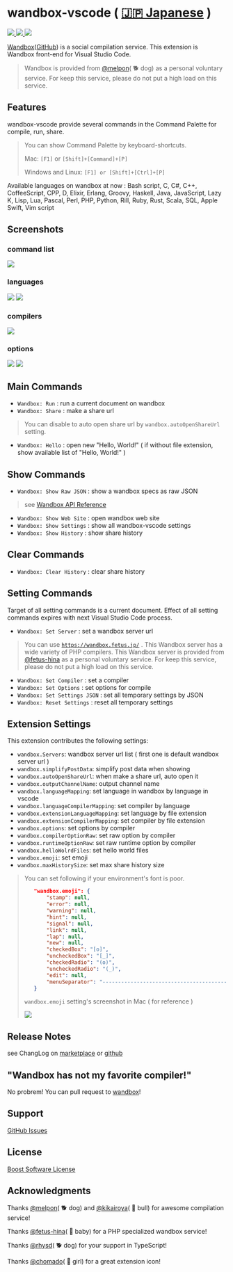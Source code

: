 # wandbox-vscode ( [🇯🇵 Japanese](https://github.com/wraith13/wandbox-vscode/blob/master/README.ja.md) )
[![](http://vsmarketplacebadge.apphb.com/version/wraith13.wandbox-vscode.svg) ![](http://vsmarketplacebadge.apphb.com/installs/wraith13.wandbox-vscode.svg) ![](http://vsmarketplacebadge.apphb.com/rating/wraith13.wandbox-vscode.svg)](https://marketplace.visualstudio.com/items?itemName=wraith13.wandbox-vscode)

[Wandbox](http://melpon.org/wandbox)([GitHub](https://github.com/melpon/wandbox/)) is a social compilation service. This extension is Wandbox front-end for Visual Studio Code.

> Wandbox is provided from [@melpon](https://github.com/melpon)( 🐕 dog) as a personal voluntary service.
> For keep this service, please do not put a high load on this service.

## Features

wandbox-vscode provide several commands in the Command Palette for compile, run, share.

> You can show Command Palette by keyboard-shortcuts.
>
> Mac: `[F1]` or `[Shift]+[Command]+[P]`
>
> Windows and Linux: `[F1] or [Shift]+[Ctrl]+[P]`

Available languages on wandbox at now :
Bash script, C, C#, C++, CoffeeScript, CPP, D, Elixir, Erlang, Groovy, Haskell, Java, JavaScript, Lazy K, Lisp, Lua, Pascal, Perl, PHP, Python, Rill, Ruby, Rust, Scala, SQL, Apple Swift, Vim script

## Screenshots

### command list
![](https://wraith13.github.io/wandbox-vscode/screenshots/command.list.png)

### languages
![](https://wraith13.github.io/wandbox-vscode/screenshots/languages.png)
![](https://wraith13.github.io/wandbox-vscode/screenshots/languages2.png)

### compilers
![](https://wraith13.github.io/wandbox-vscode/screenshots/compilers.png)

### options
![](https://wraith13.github.io/wandbox-vscode/screenshots/options.png)
![](https://wraith13.github.io/wandbox-vscode/screenshots/options2.png)

## Main Commands

* `Wandbox: Run` : run a current document on wandbox
* `Wandbox: Share` : make a share url

> You can disable to auto open share url by `wandbox.autoOpenShareUrl` setting.

* `Wandbox: Hello` : open new "Hello, World!" ( if without file extension, show available list of "Hello, World!" )

## Show Commands

* `Wandbox: Show Raw JSON` : show a wandbox specs as raw JSON

> see [Wandbox API Reference](https://github.com/melpon/wandbox/blob/master/kennel2/API.rst)

* `Wandbox: Show Web Site` : open wandbox web site
* `Wandbox: Show Settings` : show all wandbox-vscode settings
* `Wandbox: Show History` : show share history

## Clear Commands

* `Wandbox: Clear History` : clear share history

## Setting Commands

Target of all setting commands is a current document.
Effect of all setting commands expires with next Visual Studio Code process.

* `Wandbox: Set Server` : set a wandbox server url

> You can use [`https://wandbox.fetus.jp/`](https://wandbox.fetus.jp/) . This Wandbox server has a wide variety of PHP compilers.
> This Wandbox server is provided from [@fetus-hina](https://github.com/fetus-hina) as a personal voluntary service.
> For keep this service, please do not put a high load on this service.

* `Wandbox: Set Compiler` : set a compiler 
* `Wandbox: Set Options` : set options for compile
* `Wandbox: Set Settings JSON` : set all temporary settings by JSON
* `Wandbox: Reset Settings` : reset all temporary settings


## Extension Settings

This extension contributes the following settings:

* `wandbox.Servers`: wandbox server url list ( first one is default wandbox server url )
* `wandbox.simplifyPostData`: simplify post data when showing
* `wandbox.autoOpenShareUrl`: when make a share url, auto open it
* `wandbox.outputChannelName`: output channel name
* `wandbox.languageMapping`: set language in wandbox by language in vscode
* `wandbox.languageCompilerMapping`: set compiler by language
* `wandbox.extensionLanguageMapping`: set language by file extension
* `wandbox.extensionCompilerMapping`: set compiler by file extension
* `wandbox.options`: set options by compiler
* `wandbox.compilerOptionRaw`: set raw option by compiler
* `wandbox.runtimeOptionRaw`: set raw runtime option by compiler
* `wandbox.helloWolrdFiles`: set hello world files
* `wandbox.emoji`: set emoji
* `wandbox.maxHistorySize`: set max share history size

> You can set following if your environment's font is poor.
>```json
>    "wandbox.emoji": {
>        "stamp": null,
>        "error": null,
>        "warning": null,
>        "hint": null,
>        "signal": null,
>        "link": null,
>        "lap": null,
>        "new": null,
>        "checkedBox": "[o]",
>        "uncheckedBox": "[_]",
>        "checkedRadio": "(o)",
>        "uncheckedRadio": "(_)",
>        "edit": null,
>        "menuSeparator": "---------------------------------------------"
>    }
>```
>
> `wandbox.emoji` setting's screenshot in Mac ( for reference )
>
> ![](https://wraith13.github.io/wandbox-vscode/screenshots/emoji.png?!)

## Release Notes

see ChangLog on [marketplace](https://marketplace.visualstudio.com/items/wraith13.wandbox-vscode/changelog) or [github](https://github.com/wraith13/wandbox-vscode/blob/master/CHANGELOG.md)


## "Wandbox has not my favorite compiler!"

No probrem! You can pull request to [wandbox](https://github.com/melpon/wandbox/)!

## Support

[GitHub Issues](https://github.com/wraith13/wandbox-vscode/issues)

## License

[Boost Software License](https://github.com/wraith13/wandbox-vscode/blob/master/LICENSE_1_0.txt)

## Acknowledgments

Thanks [@melpon](https://github.com/melpon)( 🐕 dog) and [@kikairoya](https://github.com/kikairoya)( 🐂 bull) for awesome compilation service!

Thanks [@fetus-hina](https://github.com/fetus-hina)( 👶 baby) for a PHP specialized wandbox service!

Thanks [@rhysd](https://github.com/rhysd)( 🐕 dog) for your support in TypeScript!

Thanks [@chomado](https://github.com/chomado)( 👧 girl) for a great extension icon!
